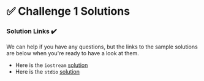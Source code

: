# ✅ Challenge 1 Solutions

### Solution Links ✔️

We can help if you have any questions, but the links to the sample solutions are below when you're ready to have a look at them.

* Here is the `iostream` [solution](https://cplayground.com/?p=butterfly-horse-vicuna)
* Here is the `stdio` [solution](https://cplayground.com/?p=cod-rhinoceros-mandrill)

